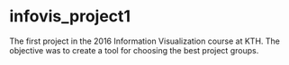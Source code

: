 # infovis_project1
The first project in the 2016 Information Visualization course at KTH. The objective was to create a tool for choosing the best project groups.
